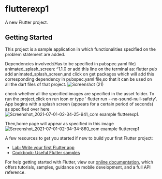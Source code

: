 # flutterexp1

A new Flutter project.

## Getting Started

This project is a sample application in which functionalities specified on the problem statement are added.

Dependencies involved:(Has to be specified in pubspec.yaml file)
 animated_splash_screen: ^1.1.0
or add this line on the terminal as: flutter pub add animated_splash_screen,and click on get packages 
which will add this corresponding dependency in pubspec.yaml file,so that it can be used on all the dart files of that project.
 ![Screenshot (21)](https://user-images.githubusercontent.com/79827375/124029491-d30c5780-da12-11eb-9507-ce5b9c85437c.png)

check whether all the specified images are specified in the asset folder.
To run the project,click on run icon or type ' flutter run --no-sound-null-safety'.
App begins with a splash screen (appears for a certain period of seconds) as specified over here![Screenshot_2021-07-01-02-34-25-941_com example flutterexp1](https://user-images.githubusercontent.com/79827375/124032362-1d430800-da16-11eb-8852-4380ef1fb40a.jpg).

Then,home page will appear as specified in this image ![Screenshot_2021-07-01-02-34-34-860_com example flutterexp1](https://user-images.githubusercontent.com/79827375/124032441-3481f580-da16-11eb-8d4b-3324a2537621.jpg)



 



A few resources to get you started if new to build  your first Flutter project:

- [Lab: Write your first Flutter app](https://flutter.dev/docs/get-started/codelab)
- [Cookbook: Useful Flutter samples](https://flutter.dev/docs/cookbook)

For help getting started with Flutter, view our
[online documentation](https://flutter.dev/docs), which offers tutorials,
samples, guidance on mobile development, and a full API reference.
